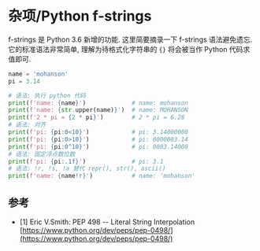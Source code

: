 # 杂项/Python f-strings

f-strings 是 Python 3.6 新增的功能. 这里简要摘录一下 f-strings 语法避免遗忘.它的标准语法非常简单, 理解为待格式化字符串的 `{}` 将会被当作 Python 代码求值即可.

```py
name = 'mohanson'
pi = 3.14

# 语法: 执行 python 代码
print(f'name: {name}')             # name: mohanson
print(f'name: {str.upper(name)}')  # name: MOHANSON
print(f'2 * pi = {2 * pi}')        # 2 * pi = 6.28
# 语法: 对齐
print(f'pi: {pi:0<10}')            # pi: 3.14000000
print(f'pi: {pi:0>10}')            # pi: 0000003.14
print(f'pi: {pi:0^10}')            # pi: 0003.14000
# 语法: 固定浮点数位数
print(f'pi: {pi:.1f}')             # pi: 3.1
# 语法: !r, !s, !a 替代 repr(), str(), ascii()
print(f'name: {name!r}')           # name: 'mohanson'
```

## 参考

- [1] Eric V.Smith: PEP 498 -- Literal String Interpolation [https://www.python.org/dev/peps/pep-0498/](https://www.python.org/dev/peps/pep-0498/)
